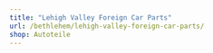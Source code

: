```yaml
---
title: "Lehigh Valley Foreign Car Parts"
url: /bethlehem/lehigh-valley-foreign-car-parts/
shop: Autoteile
---
```

